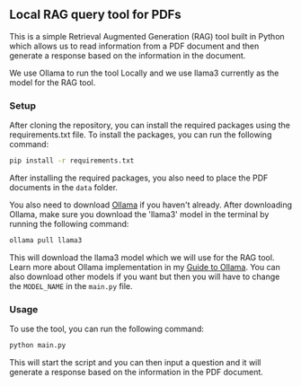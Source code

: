 ## Local RAG query tool for PDFs

This is a simple Retrieval Augmented Generation (RAG) tool built in Python which allows us to read information from a PDF document and then generate a response based on the information in the document.

We use Ollama to run the tool Locally and we use llama3 currently as the model for the RAG tool.

### Setup

After cloning the repository, you can install the required packages using the requirements.txt file.
To install the packages, you can run the following command:

```bash
pip install -r requirements.txt
```

After installing the required packages, you also need to place the PDF documents in the `data` folder.

You also need to download [Ollama](https://ollama.com) if you haven't already.
After downloading Ollama, make sure you download the 'llama3' model in the terminal by running the following command:

```bash
ollama pull llama3
```

This will download the llama3 model which we will use for the RAG tool.
Learn more about Ollama implementation in my [Guide to Ollama](https://jayadky.notion.site/Guide-to-install-LLMs-locally-using-Ollama-c1a2745ed1224a3e9970c6cba5576089).
You can also download other models if you want but then you will have to change the `MODEL_NAME` in the `main.py` file.

### Usage

To use the tool, you can run the following command:

```bash
python main.py
```

This will start the script and you can then input a question and it will generate a response based on the information in the PDF document.
